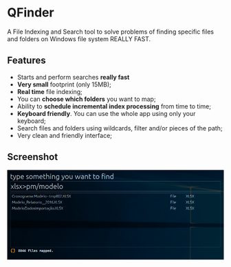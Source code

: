 # QFinder
A File Indexing and Search tool to solve problems of finding specific files and folders on Windows file system REALLY FAST.


## Features
- Starts and perform searches **really fast** 
- **Very small** footprint (only 15MB);
- **Real time** file indexing;
- You can **choose which folders** you want to map;
- Ability to **schedule incremental index processing** from time to time;
- **Keyboard friendly**. You can use the whole app using only your keyboard;
- Search files and folders using wildcards, filter and/or pieces of the path;
- Very clean and friendly interface;


## Screenshot

![img](snip_20170308180322.png)